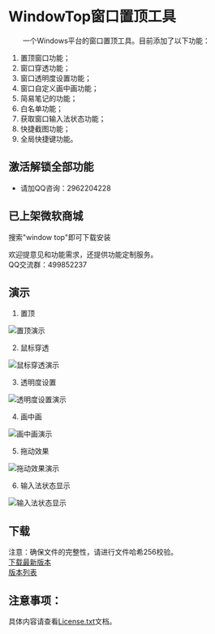 # WindowTop窗口置顶工具
&emsp;&emsp;一个Windows平台的窗口置顶工具。目前添加了以下功能：   

1. 置顶窗口功能；
2. 窗口穿透功能；
3. 窗口透明度设置功能；
4. 窗口自定义画中画功能；
5. 简易笔记的功能；
6. 白名单功能；
7. 获取窗口输入法状态功能；
8. 快捷截图功能；
9. 全局快捷键功能。

## 激活解锁全部功能
* 请加QQ咨询：2962204228

## 已上架微软商城
搜索"window top"即可下载安装

欢迎提意见和功能需求，还提供功能定制服务。  
QQ交流群：499852237

## 演示
1. 置顶

![置顶演示](https://qthub.com/img/窗口置顶工具/置顶演示.gif)

2. 鼠标穿透

![鼠标穿透演示](https://qthub.com/img/窗口置顶工具/鼠标穿透演示.gif)

3. 透明度设置

![透明度设置演示](https://qthub.com/img/窗口置顶工具/透明度演示.gif)

4. 画中画

![画中画演示](https://qthub.com/img/窗口置顶工具/画中画开启演示.gif)

5. 拖动效果

![拖动效果演示](https://qthub.com/img/窗口置顶工具/拖动演示-长版.gif)

6. 输入法状态显示

![输入法状态显示](https://user-images.githubusercontent.com/20763914/185793023-03a1f4f8-99c5-4d12-8166-c22c5581827c.gif)

## 下载
注意：确保文件的完整性，请进行文件哈希256校验。    
[下载最新版本](https://github.com/aeagean/WindowTop/releases/download/v2.3.0/WindowTop-setup-win64-v2.3.0.exe)  
[版本列表](https://github.com/aeagean/WindowTop/releases)

## 注意事项：
具体内容请查看[License.txt](License.txt)文档。
